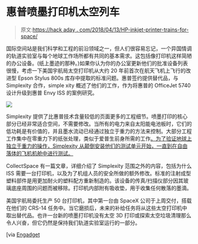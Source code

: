 # 惠普喷墨打印机太空列车

> 原文:[https://hack aday . com/2018/04/13/HP-inkjet-printer-trains-for-space/](https://hackaday.com/2018/04/13/hp-inkjet-printer-trains-for-space/)

国际空间站是我们科学和工程的前沿领域之一，但人们很容易忘记，一个异国情调的轨道实验室与每个地球工作场所都有共同的基本需求。这包括像打印机这样简陋的办公设备。(纸上墨迹的那种。)如果你认为你的办公室更新他们的批准设备列表很慢，考虑一下美国宇航局太空打印机从大约 20 年前首次在航天飞机上飞行的改进型 Epson Stylus 800s 库存中提取的标准问题。惠普签约提供替代品，与 Simplexity 合作，simple xity 概述了他们的工作，作为将惠普的 OfficeJet 5740 设计升级到惠普 Envy ISS 的案例研究。

![](../Images/8f65fbe2e08ae04f1bddd6e9ae63265e.png)

Simplexity 提供了比惠普技术含量较低的页面更多的工程细节。喷墨打印的核心部分已经非常适合空间，不需要修改。当所有的电力来自太阳能电池板时，它们的低功耗是有价值的，并且墨水流动已经通过独立于重力的方法来控制。大部分工程工作集中在零重力下的纸张处理，类似于爱普生前身所需的工作[。为了验证地球上独立于重力的操作，Simplexity 从颠倒安装他们的测试单元开始，一直到在自由落体的飞机机舱中进行测试。](https://space.stackexchange.com/questions/15498/was-this-printer-shown-the-iss-in-2015-built-specially-to-work-in-microgravity)

CollectSpace 有一篇文章，详细介绍了 Simplexity 范围之外的内容，包括为什么 ISS 需要一台打印机，以及为了机组人员的安全所做的额外修改。标准的注射成型塑料部件是用更加耐火的塑料配方重新制造的。该设备的传真/扫描仪部分因其玻璃底座周围的问题而被移除。打印机内部附有吸收垫，用于收集任何散落的墨滴。

美国宇航局委托生产 50 台打印机，其中第一台由 SpaceX 公司于上周交付，搭载在他们的 CRS-14 任务中。当它磨损后，未来的补给任务将从这些太空打印机中取出替代品。也许一台新的喷墨打印机没有太空 3D 打印或探索太空垃圾清理那么令人兴奋，但它仍然是保持我们轨道实验室运行的一部分。

[via [Engadget](https://www.engadget.com/2018/04/02/iss-new-hp-printer/)